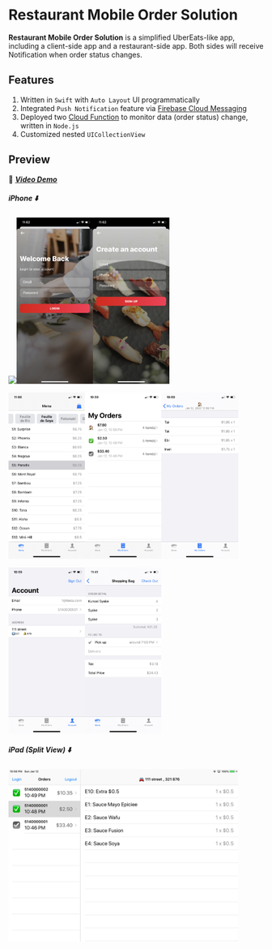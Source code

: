 # Restaurant Mobile Order Solution

**Restaurant Mobile Order Solution** is a simplified UberEats-like app, including a client-side app and a restaurant-side app. Both sides will receive Notification when order status changes.

## Features

1. Written in `Swift` with `Auto Layout` UI programmatically
2. Integrated `Push Notification` feature via [Firebase Cloud Messaging](https://firebase.google.com/docs/cloud-messaging)
3. Deployed two [Cloud Function](https://firebase.google.com/docs/functions) to monitor data (order status) change, written in `Node.js`
4. Customized nested `UICollectionView`

## Preview

🎦 _[**Video Demo**](https://vimeo.com/384440813)_

##### iPhone ⬇️

<img src='../asset/restaurant-solution/home.png' width="30%"><img src='../asset/restaurant-solution/login.png' width="30%"><img src='../asset/restaurant-solution/signup.png' width="30%">

<img src='../asset/restaurant-solution/menu.png' width="30%"><img src='../asset/restaurant-solution/orders.png' width="30%"><img src='../asset/restaurant-solution/order_detail.png' width="30%">

<img src='../asset/restaurant-solution/account.png' width="30%"><img src='../asset/restaurant-solution/bag.png' width="30%">

##### iPad (Split View) ⬇️

<img src='../asset/restaurant-solution/ipad.png' width="90%">
